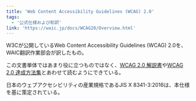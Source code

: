 ```yaml
---
title: 'Web Content Accessibility Guidelines (WCAG) 2.0'
tags:
  - '公式仕様および和訳'
link: 'https://waic.jp/docs/WCAG20/Overview.html'
---
```


W3Cが公開しているWeb Content Accessibility Guidelines (WCAG) 2.0を、WAIC翻訳作業部会が訳したもの。

この文書単体ではあまり役に立つものではなく、[WCAG 2.0 解説書](https://waic.jp/docs/UNDERSTANDING-WCAG20/Overview.html)や[WCAG 2.0 達成方法集](https://waic.jp/docs/WCAG-TECHS/Overview.html)とあわせて読むようにできている。

日本のウェブアクセシビリティの産業規格であるJIS X 8341-3:2016は、本仕様を基に策定されている。
